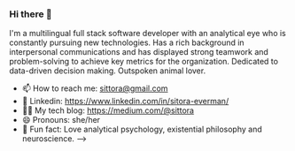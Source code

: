 ### Hi there 👋

I'm a multilingual full stack software developer with an analytical eye who is constantly pursuing new technologies. Has a rich background in interpersonal communications and has displayed strong teamwork and problem-solving to achieve key metrics for the organization. Dedicated to data-driven decision making. Outspoken animal lover.


- 📫 How to reach me: sittora@gmail.com
- 💼 Linkedin: https://www.linkedin.com/in/sitora-everman/
- ✍🏻 My tech blog: https://medium.com/@sittora
- 😄 Pronouns: she/her
- 🧠 Fun fact: Love analytical psychology, existential philosophy and neuroscience.
-->
